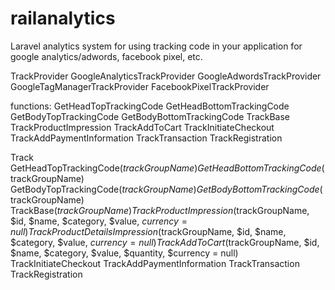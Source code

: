 # railanalytics
Laravel analytics system for using tracking code in your application for google analytics/adwords, facebook pixel, etc.

TrackProvider
    GoogleAnalyticsTrackProvider
    GoogleAdwordsTrackProvider
    GoogleTagManagerTrackProvider
    FacebookPixelTrackProvider
    
functions:
    GetHeadTopTrackingCode
    GetHeadBottomTrackingCode
    GetBodyTopTrackingCode
    GetBodyBottomTrackingCode
    TrackBase
    TrackProductImpression
    TrackAddToCart
    TrackInitiateCheckout
    TrackAddPaymentInformation
    TrackTransaction
    TrackRegistration
    
Track
    GetHeadTopTrackingCode($trackGroupName)
    GetHeadBottomTrackingCode($trackGroupName)
    GetBodyTopTrackingCode($trackGroupName)
    GetBodyBottomTrackingCode($trackGroupName)
    TrackBase($trackGroupName)
    TrackProductImpression($trackGroupName, $id, $name, $category, $value, $currency = null)
    TrackProductDetailsImpression($trackGroupName, $id, $name, $category, $value, $currency = null)
    TrackAddToCart($trackGroupName, $id, $name, $category, $value, $quantity, $currency = null)
    TrackInitiateCheckout
    TrackAddPaymentInformation
    TrackTransaction
    TrackRegistration